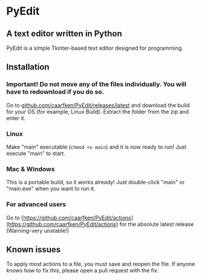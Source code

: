 # PyEdit
## A text editor written in Python

PyEdit is a simple Tkinter-based text editor designed for programming.

## Installation
### Important! Do not move any of the files individually. You will have to redownload if you do so.

Go to [github.com/caarfken/PyEdit/releases/latest](https://github.com/caarfken/PyEdit/releases/latest) and download the build for your OS (for example, Linux Build). Extract the folder from the zip and enter it.
### Linux
Make "main" executable (`chmod +x main`) and it is now ready to run! Just execute "main" to start.
### Mac & Windows
This is a portable build, so it works already! Just double-click "main" or "main.exe" when you want to run it.
### For advanced users
Go to [https://github.com/caarfken/PyEdit/actions](https://github.com/caarfken/PyEdit/actions) for the absolute latest release (Warning-very unstable!)



## Known issues

To apply most actions to a file, you must save and reopen the file. If anyone knows how to fix this, please open a pull request with the fix.
